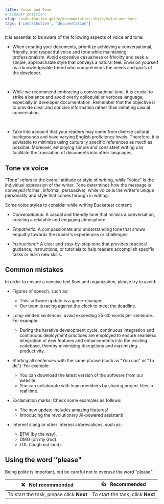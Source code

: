 ```yaml
---
title: Voice and Tone
# sidebar_position: 
slug: /contribution-guide/documentation-style/voice-and-tone
tags: ['contribution', 'documentation']
---
```


It is essential to be aware of the following aspects of voice and tone:

- When creating your documents, prioritize achieving a conversational, friendly, and respectful voice and tone while maintaining professionalism. Avoid excessive casualness or frivolity and seek a simple, approachable style that conveys a natural feel. Envision yourself as a knowledgeable friend who comprehends the needs and goals of the developer.
<br/>

- While we recommend embracing a conversational tone, it is crucial to strike a balance and avoid overly colloquial or verbose language, especially in developer documentation. Remember that the objective is to provide clear and concise information rather than imitating casual conversation.
<br/>

- Take into account that your readers may come from diverse cultural backgrounds and have varying English proficiency levels. Therefore, it is advisable to minimize using culturally specific references as much as possible. Moreover, employing simple and consistent writing can facilitate the translation of documents into other languages.

## Tone vs voice

"Tone" refers to the overall attitude or style of writing, while "voice" is the individual expression of the writer. Tone determines how the message is conveyed (formal, informal, persuasive), while voice is the writer's unique personality and style that comes through in writing.

Some voice styles to consider while writing Bucketeer content:

- *Conversational:* A casual and friendly tone that mimics a conversation, creating a relatable and engaging atmosphere.

- *Empathetic:* A compassionate and understanding tone that shows empathy towards the reader's experiences or challenges.

- *Instructional:* A clear and step-by-step tone that provides practical guidance, instructions, or tutorials to help readers accomplish specific tasks or learn new skills.

## Common mistakes

In order to ensure a concise text flow and organization, please try to avoid:

- Figures of speech, such as:

    - This software update is a game-changer.
    - Our team is racing against the clock to meet the deadline.

- Long-winded sentences, avoid exceeding 25-30 words per sentence. For example:

    - During the iterative development cycle, continuous integration and continuous deployment practices are employed to ensure seamless integration of new features and enhancements into the existing codebase, thereby minimizing disruptions and maximizing productivity.

- Starting all sentences with the same phrase (such as "You can" or "To do"). For example:

    - You can download the latest version of the software from our website.
    - You can collaborate with team members by sharing project files in real time.

- Exclamation marks. Check some examples as follows:

    - The new update includes amazing features!
    - Introducing the revolutionary AI-powered assistant!

- Internet slang or other internet abbreviations, such as:

    - BTW (by the way).
    - OMG (oh my God).
    - LOL (laugh out loud).

## Using the word "please"

Being polite is important, but be careful not to overuse the word "please":

| :x: &nbsp; Not recommended                | :+1: &nbsp; Recommended           |
|-------------------------------------------|-----------------------------------|
| To start the task, please click **Next**  | To start the task, click **Next** |